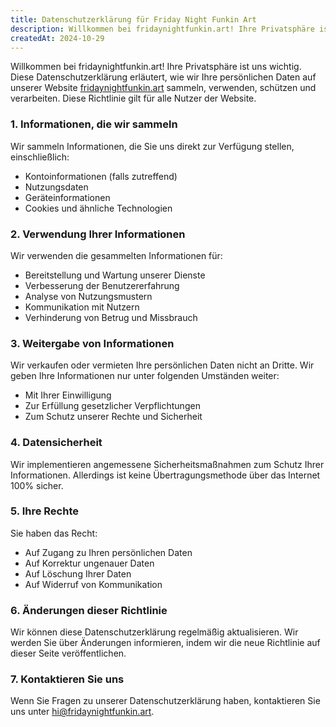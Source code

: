 ```yaml
---
title: Datenschutzerklärung für Friday Night Funkin Art
description: Willkommen bei fridaynightfunkin.art! Ihre Privatsphäre ist uns wichtig. Diese Datenschutzerklärung erläutert, wie wir Ihre persönlichen Daten auf unserer Website sammeln, verwenden, schützen und verarbeiten. Diese Richtlinie gilt für alle Nutzer der Website.
createdAt: 2024-10-29
---
```


Willkommen bei fridaynightfunkin.art! Ihre Privatsphäre ist uns wichtig. Diese Datenschutzerklärung erläutert, wie wir Ihre persönlichen Daten auf unserer Website [fridaynightfunkin.art](https://fridaynightfunkin.art/) sammeln, verwenden, schützen und verarbeiten. Diese Richtlinie gilt für alle Nutzer der Website.

### 1. Informationen, die wir sammeln

Wir sammeln Informationen, die Sie uns direkt zur Verfügung stellen, einschließlich:
- Kontoinformationen (falls zutreffend)
- Nutzungsdaten
- Geräteinformationen
- Cookies und ähnliche Technologien

### 2. Verwendung Ihrer Informationen

Wir verwenden die gesammelten Informationen für:
- Bereitstellung und Wartung unserer Dienste
- Verbesserung der Benutzererfahrung
- Analyse von Nutzungsmustern
- Kommunikation mit Nutzern
- Verhinderung von Betrug und Missbrauch

### 3. Weitergabe von Informationen

Wir verkaufen oder vermieten Ihre persönlichen Daten nicht an Dritte. Wir geben Ihre Informationen nur unter folgenden Umständen weiter:
- Mit Ihrer Einwilligung
- Zur Erfüllung gesetzlicher Verpflichtungen
- Zum Schutz unserer Rechte und Sicherheit

### 4. Datensicherheit

Wir implementieren angemessene Sicherheitsmaßnahmen zum Schutz Ihrer Informationen. Allerdings ist keine Übertragungsmethode über das Internet 100% sicher.

### 5. Ihre Rechte

Sie haben das Recht:
- Auf Zugang zu Ihren persönlichen Daten
- Auf Korrektur ungenauer Daten
- Auf Löschung Ihrer Daten
- Auf Widerruf von Kommunikation

### 6. Änderungen dieser Richtlinie

Wir können diese Datenschutzerklärung regelmäßig aktualisieren. Wir werden Sie über Änderungen informieren, indem wir die neue Richtlinie auf dieser Seite veröffentlichen.

### 7. Kontaktieren Sie uns

Wenn Sie Fragen zu unserer Datenschutzerklärung haben, kontaktieren Sie uns unter [hi@fridaynightfunkin.art](mailto:hi@fridaynightfunkin.art). 